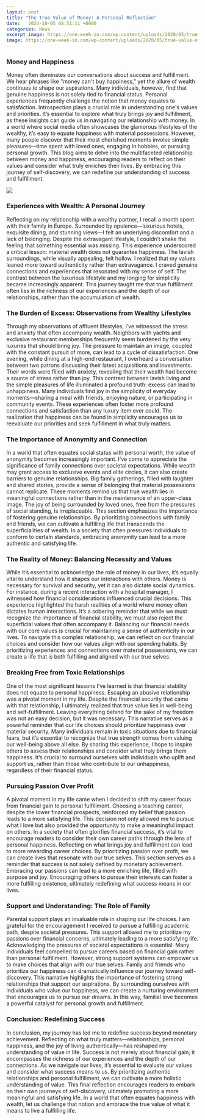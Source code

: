 ```yaml
---
layout: post
title: "The True Value of Money: A Personal Reflection"
date:   2024-10-05 08:51:11 +0000
categories: News
excerpt_image: https://one-week-in.com/wp-content/uploads/2020/05/true-value-of-money-800x800.jpg
image: https://one-week-in.com/wp-content/uploads/2020/05/true-value-of-money-800x800.jpg
---
```


### Money and Happiness
Money often dominates our conversations about success and fulfillment. We hear phrases like "money can't buy happiness," yet the allure of wealth continues to shape our aspirations. Many individuals, however, find that genuine happiness is not solely tied to financial status. Personal experiences frequently challenge the notion that money equates to satisfaction. Introspection plays a crucial role in understanding one's values and priorities. It’s essential to explore what truly brings joy and fulfillment, as these insights can guide us in navigating our relationship with money.
In a world where social media often showcases the glamorous lifestyles of the wealthy, it’s easy to equate happiness with material possessions. However, many people discover that their most cherished moments involve simple pleasures—time spent with loved ones, engaging in hobbies, or pursuing personal growth. This blog aims to delve into the multifaceted relationship between money and happiness, encouraging readers to reflect on their values and consider what truly enriches their lives. By embracing this journey of self-discovery, we can redefine our understanding of success and fulfillment.

![](https://one-week-in.com/wp-content/uploads/2020/05/true-value-of-money-800x800.jpg)
### Experiences with Wealth: A Personal Journey
Reflecting on my relationship with a wealthy partner, I recall a month spent with their family in Europe. Surrounded by opulence—luxurious hotels, exquisite dining, and stunning views—I felt an underlying discomfort and a lack of belonging. Despite the extravagant lifestyle, I couldn’t shake the feeling that something essential was missing. This experience underscored a critical lesson: material wealth does not guarantee happiness.
The lavish surroundings, while visually appealing, felt hollow. I realized that my values leaned more toward authenticity rather than extravagance. I craved genuine connections and experiences that resonated with my sense of self. The contrast between the luxurious lifestyle and my longing for simplicity became increasingly apparent. This journey taught me that true fulfillment often lies in the richness of our experiences and the depth of our relationships, rather than the accumulation of wealth. 
### The Burden of Excess: Observations from Wealthy Lifestyles
Through my observations of affluent lifestyles, I’ve witnessed the stress and anxiety that often accompany wealth. Neighbors with yachts and exclusive restaurant memberships frequently seem burdened by the very luxuries that should bring joy. The pressure to maintain an image, coupled with the constant pursuit of more, can lead to a cycle of dissatisfaction.
One evening, while dining at a high-end restaurant, I overheard a conversation between two patrons discussing their latest acquisitions and investments. Their words were filled with anxiety, revealing that their wealth had become a source of stress rather than joy. This contrast between lavish living and the simple pleasures of life illuminated a profound truth: excess can lead to unhappiness. 
Many individuals find joy in the simplicity of everyday moments—sharing a meal with friends, enjoying nature, or participating in community events. These experiences often foster more profound connections and satisfaction than any luxury item ever could. The realization that happiness can be found in simplicity encourages us to reevaluate our priorities and seek fulfillment in what truly matters.
### The Importance of Anonymity and Connection
In a world that often equates social status with personal worth, the value of anonymity becomes increasingly important. I’ve come to appreciate the significance of family connections over societal expectations. While wealth may grant access to exclusive events and elite circles, it can also create barriers to genuine relationships.
Big family gatherings, filled with laughter and shared stories, provide a sense of belonging that material possessions cannot replicate. These moments remind us that true wealth lies in meaningful connections rather than in the maintenance of an upper-class image. The joy of being surrounded by loved ones, free from the pressures of social standing, is irreplaceable.
This section emphasizes the importance of fostering genuine relationships. By prioritizing connections with family and friends, we can cultivate a fulfilling life that transcends the superficialities of wealth. In a society that often pressures individuals to conform to certain standards, embracing anonymity can lead to a more authentic and satisfying life.
### The Reality of Money: Balancing Necessity and Values
While it’s essential to acknowledge the role of money in our lives, it’s equally vital to understand how it shapes our interactions with others. Money is necessary for survival and security, yet it can also dictate social dynamics. For instance, during a recent interaction with a hospital manager, I witnessed how financial considerations influenced crucial decisions.
This experience highlighted the harsh realities of a world where money often dictates human interactions. It’s a sobering reminder that while we must recognize the importance of financial stability, we must also reject the superficial values that often accompany it. Balancing our financial needs with our core values is crucial for maintaining a sense of authenticity in our lives.
To navigate this complex relationship, we can reflect on our financial choices and consider how our values align with our spending habits. By prioritizing experiences and connections over material possessions, we can create a life that is both fulfilling and aligned with our true selves.
### Breaking Free from Toxic Relationships
One of the most significant lessons I’ve learned is that financial stability does not equate to personal happiness. Escaping an abusive relationship was a pivotal moment in my life. Despite the financial security that came with that relationship, I ultimately realized that true value lies in well-being and self-fulfillment.
Leaving everything behind for the sake of my freedom was not an easy decision, but it was necessary. This narrative serves as a powerful reminder that our life choices should prioritize happiness over material security. Many individuals remain in toxic situations due to financial fears, but it’s essential to recognize that true strength comes from valuing our well-being above all else.
By sharing this experience, I hope to inspire others to assess their relationships and consider what truly brings them happiness. It’s crucial to surround ourselves with individuals who uplift and support us, rather than those who contribute to our unhappiness, regardless of their financial status.
### Pursuing Passion Over Profit
A pivotal moment in my life came when I decided to shift my career focus from financial gain to personal fulfillment. Choosing a teaching career, despite the lower financial prospects, reinforced my belief that passion leads to a more satisfying life. This decision not only allowed me to pursue what I love but also provided the opportunity to make a meaningful impact on others.
In a society that often glorifies financial success, it’s vital to encourage readers to consider their own career paths through the lens of personal happiness. Reflecting on what brings joy and fulfillment can lead to more rewarding career choices. By prioritizing passion over profit, we can create lives that resonate with our true selves.
This section serves as a reminder that success is not solely defined by monetary achievement. Embracing our passions can lead to a more enriching life, filled with purpose and joy. Encouraging others to pursue their interests can foster a more fulfilling existence, ultimately redefining what success means in our lives.
### Support and Understanding: The Role of Family
Parental support plays an invaluable role in shaping our life choices. I am grateful for the encouragement I received to pursue a fulfilling academic path, despite societal pressures. This support allowed me to prioritize my passions over financial concerns, ultimately leading to a more satisfying life.
Acknowledging the pressures of societal expectations is essential. Many individuals feel compelled to pursue careers based on financial gain rather than personal fulfillment. However, strong support systems can empower us to make choices that align with our true selves. Family and friends who prioritize our happiness can dramatically influence our journey toward self-discovery.
This narrative highlights the importance of fostering strong relationships that support our aspirations. By surrounding ourselves with individuals who value our happiness, we can create a nurturing environment that encourages us to pursue our dreams. In this way, familial love becomes a powerful catalyst for personal growth and fulfillment.
### Conclusion: Redefining Success
In conclusion, my journey has led me to redefine success beyond monetary achievement. Reflecting on what truly matters—relationships, personal happiness, and the joy of living authentically—has reshaped my understanding of value in life. Success is not merely about financial gain; it encompasses the richness of our experiences and the depth of our connections.
As we navigate our lives, it’s essential to evaluate our values and consider what success means to us. By prioritizing authentic relationships and personal fulfillment, we can cultivate a more holistic understanding of value. This final reflection encourages readers to embark on their own journeys of self-discovery, ultimately promoting a more meaningful and satisfying life. 
In a world that often equates happiness with wealth, let us challenge that notion and embrace the true value of what it means to live a fulfilling life.